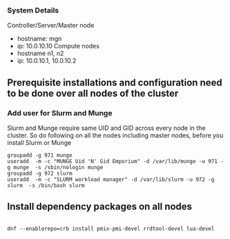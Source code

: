 ### System Details 
Controller/Server/Master node
  - hostname: mgn
  - ip: 10.0.10.10
Compute nodes
  - hostname n1, n2
  - ip: 10.0.10.1, 10.0.10.2

## Prerequisite installations and configuration need to be done over all nodes of the cluster
### Add user for Slurm and Munge
Slurm and Munge require same UID and GID across every node in the cluster. So do following on all the nodes including master nodes, before you install Slurm or Munge
````
groupadd -g 971 munge
useradd  -m -c "MUNGE Uid 'N' Gid Emporium" -d /var/lib/munge -u 971 -g munge  -s /sbin/nologin munge
groupadd -g 972 slurm
useradd  -m -c "SLURM workload manager" -d /var/lib/slurm -u 972 -g slurm  -s /bin/bash slurm
````

## Install dependency packages on all nodes
````

dnf --enablerepo=crb install pmix-pmi-devel rrdtool-devel lua-devel
````
